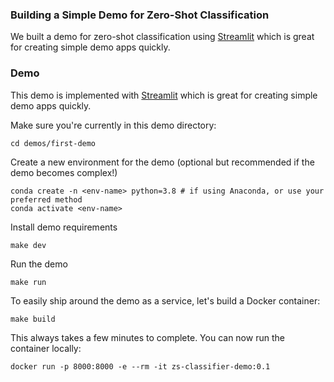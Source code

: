 ### Building a Simple Demo for Zero-Shot Classification

We built a demo for zero-shot classification using [Streamlit](https://streamlit.io/) which is great for creating simple demo apps quickly.


### Demo

This demo is implemented with [Streamlit](https://streamlit.io/) which is great for creating simple demo apps quickly.


Make sure you're currently in this demo directory:

`cd demos/first-demo`


Create a new environment for the demo (optional but recommended if the demo becomes complex!)

```
conda create -n <env-name> python=3.8 # if using Anaconda, or use your preferred method
conda activate <env-name>
```

Install demo requirements

`make dev`

Run the demo

`make run`

To easily ship around the demo as a service, let's build a Docker container:

`make build`

This always takes a few minutes to complete. You can now run the container locally:

`docker run -p 8000:8000 -e --rm -it zs-classifier-demo:0.1`
